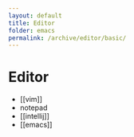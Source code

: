 ```yaml
---
layout: default
title: Editor
folder: emacs
permalink: /archive/editor/basic/
---
```


# Editor
- [[vim]]
- notepad
- [[intellij]]
- [[emacs]]